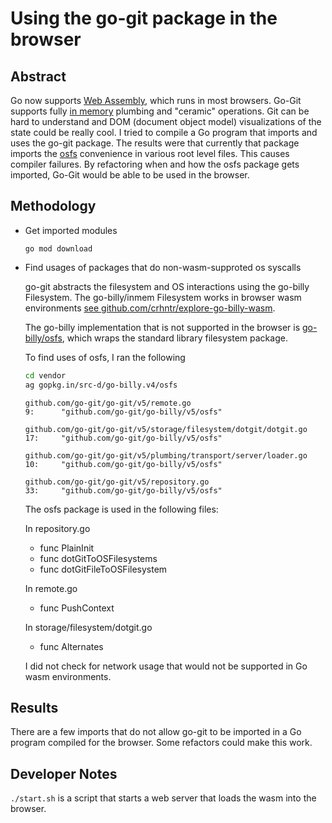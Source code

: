 # Using the go-git package in the browser

## Abstract

Go now supports [Web Assembly]((https://github.com/golang/go/wiki/WebAssembly)), which runs in most browsers.
Go-Git supports fully [in memory](https://github.com/go-git/go-git#in-memory-example) plumbing and "ceramic" operations.
Git can be hard to understand and DOM (document object model) visualizations of the state could be really cool.
I tried to compile a Go program that imports and uses the go-git package. The results were that currently
that package imports the [osfs](https://github.com/go-git/go-billy/tree/master/osfs) convenience in various root level files. This causes compiler failures.
By refactoring when and how the osfs package gets imported, Go-Git would be able to be used in the browser.

## Methodology

- Get imported modules

  `go mod download`

- Find usages of packages that do non-wasm-supproted os syscalls

  go-git abstracts the filesystem and OS interactions using the go-billy Filesystem. 
  The go-billy/inmem Filesystem works in browser wasm environments [see github.com/crhntr/explore-go-billy-wasm](https://github.com/crhntr/explore-go-billy-wasm).
  
  The go-billy implementation that is not supported in the browser is [go-billy/osfs](https://github.com/go-git/go-billy/tree/master/osfs), which wraps the standard library filesystem package.
  
  To find uses of osfs, I ran the following
  
  ```sh
  cd vendor
  ag gopkg.in/src-d/go-billy.v4/osfs
  ```
  
  ```
  github.com/go-git/go-git/v5/remote.go
  9:      "github.com/go-git/go-billy/v5/osfs"
  
  github.com/go-git/go-git/v5/storage/filesystem/dotgit/dotgit.go
  17:     "github.com/go-git/go-billy/v5/osfs"
  
  github.com/go-git/go-git/v5/plumbing/transport/server/loader.go
  10:     "github.com/go-git/go-billy/v5/osfs"
  
  github.com/go-git/go-git/v5/repository.go
  33:     "github.com/go-git/go-billy/v5/osfs"
  ```
  
  The osfs package is used in the following files:
  
  In repository.go
  - func PlainInit
  - func dotGitToOSFilesystems
  - func dotGitFileToOSFilesystem
  
  In remote.go
  - func PushContext
  
  In storage/filesystem/dotgit.go
  - func Alternates
  
  I did not check for network usage that would not be supported in Go wasm environments.

## Results

There are a few imports that do not allow go-git to be imported in a Go program compiled for the browser. Some refactors could make this work.

## Developer Notes

`./start.sh` is a script that starts a web server that loads the wasm into the browser.
